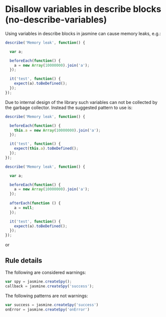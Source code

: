# Disallow variables in describe blocks (no-describe-variables)

Using variables in describe blocks in jasmine can cause memory leaks, e.g.:

```js
describe('Memory leak', function() {

  var a;

  beforeEach(function() {
    a = new Array(10000000).join('a');
  });

  it('test', function() {
    expect(a).toBeDefined();
  });
});
```

Due to internal design of the library such variables can not be collected by the 
garbage collector. Instead the suggested pattern to use is:

```js
describe('Memory leak', function() {

  beforeEach(function() {
    this.a = new Array(10000000).join('a');
  });

  it('test', function() {
    expect(this.a).toBeDefined();
  });
});
```

```js
describe('Memory leak', function() {

  var a;

  beforeEach(function() {
    a = new Array(10000000).join('a');
  });
  
  afterEach(function () {
    a = null; 
  });

  it('test', function() {
    expect(a).toBeDefined();
  });
});
```

or

## Rule details

The following are considered warnings:

```js
var spy = jasmine.createSpy();
callback = jasmine.createSpy('success');
```

The following patterns are not warnings:

```js
var success = jasmine.createSpy('success')
onError = jasmine.createSpy('onError')
```
